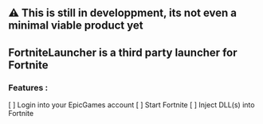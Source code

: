 ## ⚠️ This is still in developpment, its not even a minimal viable product yet

## FortniteLauncher is a third party launcher for Fortnite

### Features :

[ ] Login into your EpicGames account
[ ] Start Fortnite
[ ] Inject DLL(s) into Fortnite